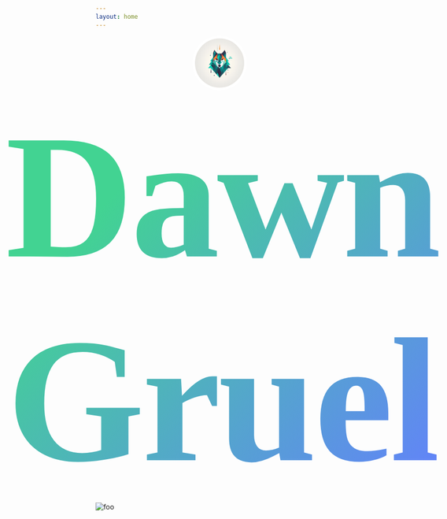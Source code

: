 ```yaml
---
layout: home
---
```

<div class="home">
  <div class="avatar">
  <img src="./favicon.ico" alt="avatar" />
  </div>
  <div class="tagLine">DawnGruel</div>
</div>
<img src="https://cdn.discordapp.com/attachments/1082939359281561664/1124244511615352832/dawngruel_Internet_AI_all-encompassing_tech-savvy_flat_style_wi_88bf9f02-00ff-494c-af2e-3c54cfd4a017.png" alt="foo" />

<style>
  @import url("https://fonts.googleapis.com/css2?family=Luckiest+Guy&display=swap"); 
.home {
  display: flex; 
  justify-content: center; 
  align-items: center; 
  flex-direction: column; 
}
.avatar {
  width: 100px; 
  height: 100px; 
  border-radius: 200px; 
  overflow: hidden; 
  margin-bottom:10px; 
  border: 5px solid #fff; 
}
.tagLine {
  font-family: 'Luckiest Guy'; 
  line-height:normal; 
  /* margin:0 auto; */
  margin-left:10px; 
  max-width:900px; 
  text-align: center; 
  /* height:200px; */
  font-size:9vh; 
  font-weight:900; 
  letter-spacing: -5px; 
  background: -webkit-linear-gradient(315deg, #42d392 25%, #647eff); 
  background-clip: text; 
  -webkit-background-clip: text; 
  text-fill-color: transparent; 
  -webkit-text-fill-color: transparent; 
}
img {
  margin: 0 auto; 
  width: 750px; 
  /* height:400px; */
}
</style>
